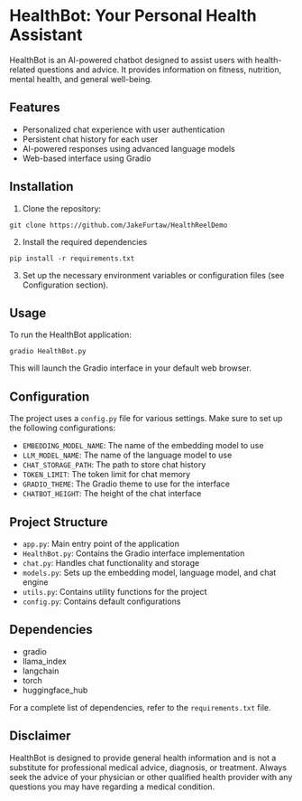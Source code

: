 # HealthBot: Your Personal Health Assistant

HealthBot is an AI-powered chatbot designed to assist users with health-related questions and advice. It provides 
information on fitness, nutrition, mental health, and general well-being.

## Features

- Personalized chat experience with user authentication
- Persistent chat history for each user
- AI-powered responses using advanced language models
- Web-based interface using Gradio

## Installation

1. Clone the repository:
```commandline 
git clone https://github.com/JakeFurtaw/HealthReelDemo
```
2. Install the required dependencies
```commandline
pip install -r requirements.txt
```
3. Set up the necessary environment variables or configuration files (see Configuration section).

## Usage

To run the HealthBot application:
```commandline
gradio HealthBot.py
```
This will launch the Gradio interface in your default web browser.

## Configuration

The project uses a `config.py` file for various settings. Make sure to set up the following configurations:

- `EMBEDDING_MODEL_NAME`: The name of the embedding model to use
- `LLM_MODEL_NAME`: The name of the language model to use
- `CHAT_STORAGE_PATH`: The path to store chat history
- `TOKEN_LIMIT`: The token limit for chat memory
- `GRADIO_THEME`: The Gradio theme to use for the interface
- `CHATBOT_HEIGHT`: The height of the chat interface

## Project Structure

- `app.py`: Main entry point of the application
- `HealthBot.py`: Contains the Gradio interface implementation
- `chat.py`: Handles chat functionality and storage
- `models.py`: Sets up the embedding model, language model, and chat engine
- `utils.py`: Contains utility functions for the project
- `config.py`: Contains default configurations

## Dependencies

- gradio
- llama_index
- langchain
- torch
- huggingface_hub

For a complete list of dependencies, refer to the `requirements.txt` file.

## Disclaimer

HealthBot is designed to provide general health information and is not a substitute for professional medical advice, 
diagnosis, or treatment. Always seek the advice of your physician or other qualified health provider with any questions
 you may have regarding a medical condition.